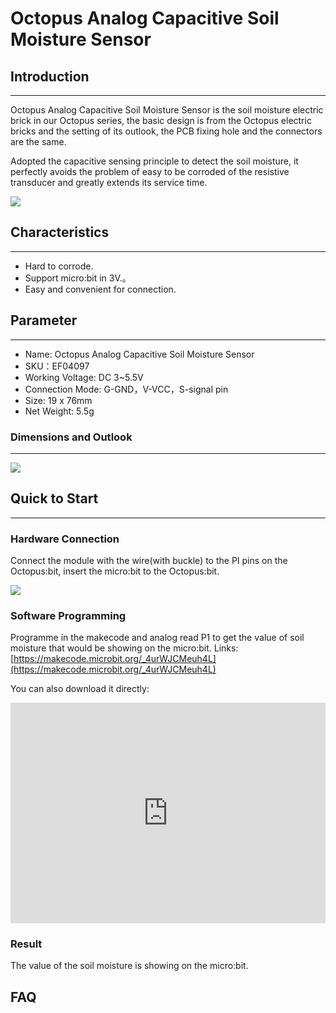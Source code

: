 # Octopus Analog Capacitive Soil Moisture Sensor

## Introduction
---

Octopus Analog Capacitive Soil Moisture Sensor is the soil moisture electric brick in our Octopus series, the basic design is from the Octopus electric bricks and the setting of its outlook, the PCB fixing hole and the connectors are the same. 

Adopted the capacitive sensing principle to detect the soil moisture, it perfectly avoids the problem of easy to be corroded of the resistive transducer and greatly extends its service time.

![](https://raw.githubusercontent.com/elecfreaks/learn-cn/master/microbitSensor/sensor/images/04097_00.jpg)

## Characteristics
---
- Hard to corrode.
- Support micro:bit in 3V.。
- Easy and convenient for connection.

## Parameter 
---
- Name: Octopus Analog Capacitive Soil Moisture Sensor
- SKU：EF04097
- Working Voltage: DC 3~5.5V
- Connection Mode: G-GND，V-VCC，S-signal pin
- Size: 19 x 76mm
- Net Weight: 5.5g

### Dimensions and Outlook

---
![](https://raw.githubusercontent.com/elecfreaks/learn-cn/master/microbitSensor/sensor/images/04097_01.png)

## Quick to Start  
---
### Hardware Connection

Connect the module with the wire(with buckle) to the PI pins on the Octopus:bit, insert the micro:bit to the Octopus:bit.

![](https://raw.githubusercontent.com/elecfreaks/learn-cn/master/microbitSensor/sensor/images/04097_02.png)

### Software Programming

Programme in the makecode and analog read P1 to get the value of soil moisture that would be showing on the micro:bit. 
Links:  [https://makecode.microbit.org/_4urWJCMeuh4L](https://makecode.microbit.org/_4urWJCMeuh4L)

You can also download it directly:
<div style="position:relative;height:0;padding-bottom:70%;overflow:hidden;">
 <iframe style="position:absolute;top:0;left:0;width:100%;height:100%;" 
         src="https://makecode.microbit.org/#pub:_4urWJCMeuh4L" frameborder="0" sandbox="allow-popups allow-forms allow-scripts allow-same-origin">
 </iframe>
</div>  

### Result

The value of the soil moisture is showing on the micro:bit. 

## FAQ
